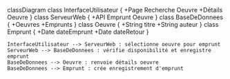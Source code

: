 classDiagram
    class InterfaceUtilisateur {
      +Page Recherche Oeuvre
      +Détails Oeuvre
    }
    class ServeurWeb {
      +API Emprunt Oeuvre
    }
    class BaseDeDonnees {
      +Oeuvres
      +Emprunts
    }
    class Oeuvre {
      +String titre
      +String auteur
    }
    class Emprunt {
      +Date dateEmprunt
      +Date dateRetour
    }

    InterfaceUtilisateur --> ServeurWeb : sélectionne oeuvre pour emprunt
    ServeurWeb --> BaseDeDonnees : vérifie disponibilité et enregistre emprunt
    BaseDeDonnees --> Oeuvre : renvoie détails oeuvre
    BaseDeDonnees --> Emprunt : crée enregistrement d'emprunt
